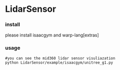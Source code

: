 # LidarSensor

### install

please install isaacgym and warp-lang[extras]

### usage

```
#you can see the mid360 lidar sensor visuliazation
python LidarSensor/example/isaacgym/unitree_g1.py

 ```